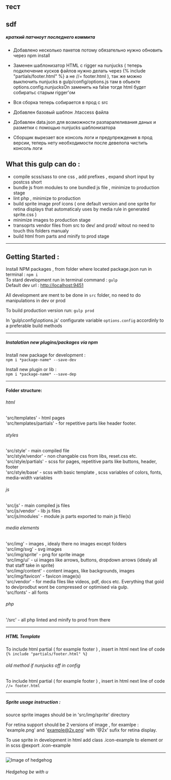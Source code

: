 ## тест
## sdf

##### краткий патчноут последнего коммита 
- Добавлено несколько пакетов потому обязательно нужно обновить через npm install
- Заменен шаблонизатор HTML с rigger на nunjucks ( теперь подключение кусков файлов нужно делать через 
{% include "partials/footer.html" %}
а не 
//= footer.html
), 
так же можно выключить nunjucks в gulp/config/options.js там в обьекте options.config.nunjucksOn заменить на false тогде html будет собиратьс старым rigger'ом

- Вся сборка теперь собирается в прод с src 
- Добавлен базовый шаблон .htaccess файла 
- Добавлен data.json для возможности разпаралеливания даных и разметки с помощью nunjucks шаблонизатора
- Сборщик вырезает все консоль логи и предупреждения в прод версии, теперь нету необходимости после девелопа чистить консоль логи

## What this gulp can do : 
- compile scss/sass to one css , add prefixes , expand short input by postcss short
- bundle js from modules to one bundled js file , minimize to production stage 
- lint php , minimize to production
- build sprite image prof icons ( one default version and one sprite for retina displays that automaticaly uses by media rule in generated sprite.css )
- minimize images to production stage
- transoprts vendor files from src to dev/ and prod/ witout no need to touch this folders manualy 
- build html from parts and minify to prod stage

---
## Getting Started :
Install NPM packages , from folder where located package.json run in terminal :
`npm i`  
To stard development run in terminal command :
`gulp`  
Default dev url : [http://localhost:9451](http://localhost:9451)

All development are ment to be done in `src` folder, no need to do manipulations in dev or prod 

To build production version run: `gulp prod`

In 'gulp\config\options.js' configurate variable `options.config` accordinly to a preferable build methods 

---
##### Instalation new plugins/packages via npm
Install new package for development :  
`npm i *package-name* --save-dev`

Install new plugin or lib :  
`npm i *package-name* --save-dep`

---
#### Folder structure: 
###### html 
'src/templates' - html pages  
'src/templates/partials' - for repetitive parts like header footer.
###### styles 
'src/style' - main compiled file  
'src/style/vendor' - non changable css from libs, reset.css etc.  
'src/style/partials' - scss for pages, repetitive parts like buttons, header, footer    
'src/style/base' - scss with basic template , scss variables of colors, fonts, media-width variables
###### js 
'src/js' - main compiled js files  
'src/js/vendor' - lib js files  
'src/js/modules' - module js parts exported to main js file(s)  
###### media elements
'src/img' - images , idealy there no images except folders  
'src/img/svg' - svg images   
'src/img/sprite' - png for sprite image   
'src/img/ui' - ui images like arrows, buttons, dropdown arrows (idealy all that staff take in sprite)   
'src/img/content' - content images, like backgrounds, images   
'src/img/favicon' - favicon image(s)  
'src/vendor' - for media files like videos, pdf, docs etc. Everything that goid to dev/prodbut wont be compressed or optimised via gulp.   
'src/fonts' - all fonts
###### php
'/src' - all php linted and minify to prod from there 

---
##### HTML Template


To include html partial  ( for example footer ) , insert in html next line of code `{% include "partials/footer.html" %}`  
###### old method if nunjucks off in config
To include html partial  ( for example footer ) , insert in html next line of code `//= footer.html`

---
##### Sprite usage instruction :
source sprite images should be in 'src/img/sprite' directory 

For retina support should be 2 versions of image , for examlpe :   
'example.png' and 'example@2x.png' with '@2x' sufix for retina display. 

To use sprite in development in html add class .icon-example to element or in scss @export .icon-example

---

![Image of hedgehog](http://res.cloudinary.com/ds3tq91lc/image/upload/v1510330451/fav_icon_180x180_white_i0smni.png)

###### Hedgehog be with u